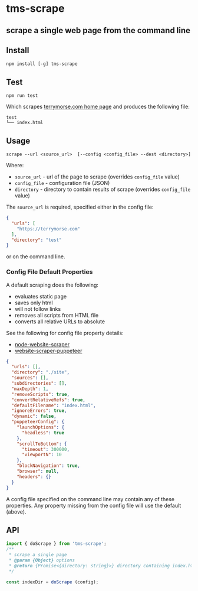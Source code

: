 # tms-scrape

scrape a single web page from the command line
---

## Install

```shell
npm install [-g] tms-scrape
```

## Test

```shell
npm run test
```
Which scrapes [terrymorse.com home page](https://terrymorse.com) and produces the following file:
```text
test
└── index.html
```

## Usage

```shell
scrape --url <source_url>  [--config <config_file> --dest <directory>]
```

Where:

- `source_url` - url of the page to scrape (overrides `config_file` value)
- `config_file` - configuration file (JSON)
- `directory` - directory to contain results of scrape (overrides `config_file` value)

The `source_url` is required, specified either in the config file:

```json
{
  "urls": [
    "https://terrymorse.com"
  ],
  "directory": "test"
}
```
or on the command line.

### Config File Default Properties

A default scraping does the following:

- evaluates static page
- saves only html
- will not follow links
- removes all scripts from HTML file
- converts all relative URLs to absolute

See the following for config file property details:

- [node-website-scraper](https://github.com/website-scraper/node-website-scraper#readme)
- [website-scraper-puppeteer](https://github.com/website-scraper/website-scraper-puppeteer#readme)

```JSON
{
  "urls": [],
  "directory": "./site",
  "sources": [],
  "subdirectories": [],
  "maxDepth": 1,
  "removeScripts": true,
  "convertRelativeRefs": true,
  "defaultFilename": "index.html",
  "ignoreErrors": true,
  "dynamic": false,
  "puppeteerConfig": {
    "launchOptions": {
      "headless": true
    },
    "scrollToBottom": {
      "timeout": 300000,
      "viewportN": 10
    },
    "blockNavigation": true,
    "browser": null,
    "headers": {}
  }
}
```
A config file specified on the command line may contain any of these properties. Any property missing from the config file will use the default (above).

## API

```javascript
import { doScrape } from 'tms-scrape';
/**
 * scrape a single page
 * @param {Object} options
 * @return {Promise<{directory: string}>} directory containing index.html
 */

const indexDir = doScrape (config);
```
